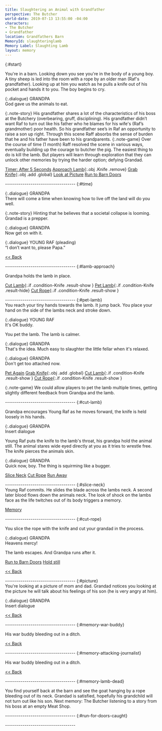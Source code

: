 ```yaml
---
title: Slaughtering an Animal with Grandfather
perspective: The Butcher
world-date: 2019-07-13 13:55:00 -04:00
characters:
- The Butcher
- Grandfather
location: Grandfathers Barn
MemoryId: slaughteringlamb
Memory Label: Slaughting Lamb
layout: memory
---
```


{:#start}
<section markdown="1">
You're in a barn. Looking down you see you're in the body of a young boy. A tiny sheep is led into the room with a rope by an older man (Raf's grandfather). Looking up at him you watch as he pulls a knife out of his pocket and hands it to you. The boy begins to cry.

{:.dialogue} 
GRANDPA <br>God gave us the animals to eat.

{:.note-story}
His grandfather shares a lot of the characteristics of his boss at the Butchery (overbearing, gruff, disciplining). His grandfather didn’t want Raf to turn out like his father who he blames for his wife's (Raf’s grandmother) poor health. So his grandfather see’s in Raf an opportunity to raise a son up right. Through this scene Raff absorbs the sense of burden that he and his father have been to his grandparents. 
{:.note-game}
Over the course of time (1 month) Raff resolved the scene in various ways, eventually building up the courage to butcher the pig. The easiest thing to do is kill the lamb. But players will learn through exploration that they can unlock other memories by trying the harder option; defying Grandad. 

[Timer: After 5 Seconds](#time)
[Approach Lamb](#lamb-approach){:.obj .Knife .remove}
[Grab Knife](#){:.obj .add .global}
[Look at Picture](#picture)
[Run to Barn Doors](#run-for-doors-caught)

</section>
------------------------------------
{:#time}
<section markdown="1">

{:.dialogue} 
GRANDPA <br>There will come a time when knowing how to live off the land will do you well.

{:.note-story}
Hinting that he believes that a societal collapse is looming. Grandad is a prepper.

{:.dialogue} 
GRANDPA <br>Now get on with it.

{:.dialogue} 
YOUNG RAF (pleading) <br>“I don’t want to, please Papa.”

[<< Back](#start)

</section>
------------------------------------
{:#lamb-approach}
<section markdown="1">

Grandpa holds the lamb in place. 

[Cut Lamb](#cut-lamb){:.if .condition-Knife .result-show }
[Pet Lamb](#start){:.if .condition-Knife .result-hide}
[Cut Rope](#cut-rope){:.if .condition-Knife .result-show }
</section>
------------------------------------
{:#pet-lamb}
<section markdown="1">
You reach your tiny hands towards the lamb. It jump back. You place your hand on the side of the lambs neck and stroke down. 

{:.dialogue}
YOUNG RAF <br>It's OK buddy. 

You pet the lamb. The lamb is calmer. 

{:.dialogue}
GRANDPA <br>That's the idea. Much easy to slaughter the little fellar when it's relaxed.   

{:.dialogue}
GRANDPA <br>Don't get too attached now. 

[Pet Again](#pet-lamb)
[Grab Knife](#){:.obj .add .global}
[Cut Lamb](#cut-lamb){:.if .condition-Knife .result-show }
[Cut Rope](#cut-rope){:.if .condition-Knife .result-show }

{:.note-game}
We could allow players to pet the lamb multiple times, getting slightly different feedback from Grandpa and the lamb.
</section>
------------------------------------
{:#cut-lamb}
<section markdown="1">

Grandpa encourages Young Raf as he moves forward, the knife is held loosely in his hands. 

{:.dialogue} 
GRANDPA <br>Insert dialogue

Young Raf puts the knife to the lamb's throat, his grandpa hold the animal still. The animal stares wide eyed directly at you as it tries to wrestle free. The knife pierces the animals skin. 

{:.dialogue} 
GRANDPA <br>Quick now, boy. The thing is squirming like a bugger.

[Slice Neck](#slice-neck)
[Cut Rope](#cut-rope)
[Run Away](#run-for-doors-caught)
</section>
------------------------------------
{:#slice-neck}
<section markdown="1">
Young Raf commits. He slides the blade across the lambs neck. A second later blood flows down the animals neck. The look of shock on the lambs face as the life twitches out of its body triggers a memory.

[Memory](#memory-war-buddy)

</section>
------------------------------------
{:#cut-rope}
<section markdown="1">

You slice the rope with the knife and cut your grandad in the process. 

{:.dialogue} 
GRANDPA <br>Heavens mercy! 

The lamb escapes. And Grandpa runs after it. 

[Run to Barn Doors]()
[Hold still](#start)

[<< Back](#start)
</section>
------------------------------------
{:#picture}
<section markdown="1">
You're looking at a picture of mom and dad. Grandad notices you looking at the picture he will talk about his feelings of his son (he is very angry at him).

{:.dialogue} 
GRANDPA <br>Insert dialogue

[<< Back](#start)
</section>
------------------------------------
{:#memory-war-buddy}
<section markdown="1">

His war buddy bleeding out in a ditch.

[<< Back](#memory-attacking-journalist)
</section>
------------------------------------
{:#memory-attacking-journalist}
<section markdown="1">

His war buddy bleeding out in a ditch.

[<< Back](#memory-lamb-dead)
</section>
------------------------------------
{:#memory-lamb-dead}
<section markdown="1">

You find yourself back at the barn and see the goat hanging by a rope bleeding out of its neck. Grandad is satisfied, hopefully his grandchild will not turn out like his son. Next memory: The Butcher listening to a story from his boss at an empty Meat Shop.

[]({{site.baseurl}})
</section>
------------------------------------
{:#run-for-doors-caught}
<section markdown="1">


[]({{site.baseurl}})
</section>
------------------------------------